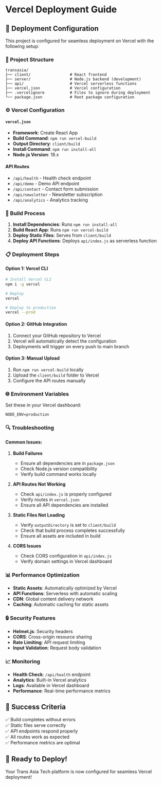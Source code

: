 # Vercel Deployment Guide

## 🚀 Deployment Configuration

This project is configured for seamless deployment on Vercel with the following setup:

### 📁 Project Structure
```
transasia/
├── client/                 # React frontend
├── server/                 # Node.js backend (development)
├── api/                    # Vercel serverless functions
├── vercel.json             # Vercel configuration
├── .vercelignore           # Files to ignore during deployment
└── package.json            # Root package configuration
```

### ⚙️ Vercel Configuration

#### `vercel.json`
- **Framework**: Create React App
- **Build Command**: `npm run vercel-build`
- **Output Directory**: `client/build`
- **Install Command**: `npm run install-all`
- **Node.js Version**: 18.x

#### API Routes
- `/api/health` - Health check endpoint
- `/api/demo` - Demo API endpoint
- `/api/contact` - Contact form submission
- `/api/newsletter` - Newsletter subscription
- `/api/analytics` - Analytics tracking

### 🔧 Build Process

1. **Install Dependencies**: Runs `npm run install-all`
2. **Build React App**: Runs `npm run vercel-build`
3. **Deploy Static Files**: Serves from `client/build`
4. **Deploy API Functions**: Deploys `api/index.js` as serverless function

### 📋 Deployment Steps

#### Option 1: Vercel CLI
```bash
# Install Vercel CLI
npm i -g vercel

# Deploy
vercel

# Deploy to production
vercel --prod
```

#### Option 2: GitHub Integration
1. Connect your GitHub repository to Vercel
2. Vercel will automatically detect the configuration
3. Deployments will trigger on every push to main branch

#### Option 3: Manual Upload
1. Run `npm run vercel-build` locally
2. Upload the `client/build` folder to Vercel
3. Configure the API routes manually

### 🌐 Environment Variables

Set these in your Vercel dashboard:

```env
NODE_ENV=production
```

### 🔍 Troubleshooting

#### Common Issues:

1. **Build Failures**
   - Ensure all dependencies are in `package.json`
   - Check Node.js version compatibility
   - Verify build command works locally

2. **API Routes Not Working**
   - Check `api/index.js` is properly configured
   - Verify routes in `vercel.json`
   - Ensure all API dependencies are installed

3. **Static Files Not Loading**
   - Verify `outputDirectory` is set to `client/build`
   - Check that build process completes successfully
   - Ensure all assets are included in build

4. **CORS Issues**
   - Check CORS configuration in `api/index.js`
   - Verify domain settings in Vercel dashboard

### 📊 Performance Optimization

- **Static Assets**: Automatically optimized by Vercel
- **API Functions**: Serverless with automatic scaling
- **CDN**: Global content delivery network
- **Caching**: Automatic caching for static assets

### 🔒 Security Features

- **Helmet.js**: Security headers
- **CORS**: Cross-origin resource sharing
- **Rate Limiting**: API request limiting
- **Input Validation**: Request body validation

### 📈 Monitoring

- **Health Check**: `/api/health` endpoint
- **Analytics**: Built-in Vercel analytics
- **Logs**: Available in Vercel dashboard
- **Performance**: Real-time performance metrics

## 🎯 Success Criteria

✅ Build completes without errors  
✅ Static files serve correctly  
✅ API endpoints respond properly  
✅ All routes work as expected  
✅ Performance metrics are optimal  

## 🚀 Ready to Deploy!

Your Trans Asia Tech platform is now configured for seamless Vercel deployment!
